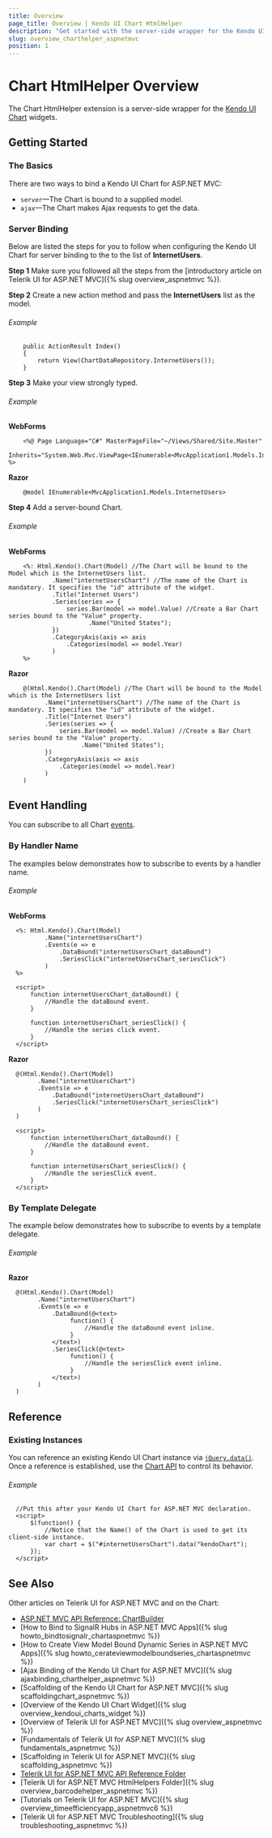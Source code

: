 ```yaml
---
title: Overview
page_title: Overview | Kendo UI Chart HtmlHelper
description: "Get started with the server-side wrapper for the Kendo UI Chart widget for ASP.NET MVC."
slug: overview_charthelper_aspnetmvc
position: 1
---
```


# Chart HtmlHelper Overview

The Chart HtmlHelper extension is a server-side wrapper for the [Kendo UI Chart](https://demos.telerik.com/kendo-ui/area-charts/index) widgets.

## Getting Started

### The Basics

There are two ways to bind a Kendo UI Chart for ASP.NET MVC:

* `server`&mdash;The Chart is bound to a supplied model.
* `ajax`&mdash;The Chart makes Ajax requests to get the data.

### Server Binding

Below are listed the steps for you to follow when configuring the Kendo UI Chart for server binding to the to the list of **InternetUsers**.

**Step 1** Make sure you followed all the steps from the [introductory article on Telerik UI for ASP.NET MVC]({% slug overview_aspnetmvc %}).

**Step 2** Create a new action method and pass the **InternetUsers** list as the model.

###### Example

        public ActionResult Index()
        {
            return View(ChartDataRepository.InternetUsers());
        }

**Step 3** Make your view strongly typed.

###### Example

**WebForms**

        <%@ Page Language="C#" MasterPageFile="~/Views/Shared/Site.Master"
           Inherits="System.Web.Mvc.ViewPage<IEnumerable<MvcApplication1.Models.InternetUsers>>" %>

**Razor**

        @model IEnumerable<MvcApplication1.Models.InternetUsers>

**Step 4** Add a server-bound Chart.

###### Example

**WebForms**

        <%: Html.Kendo().Chart(Model) //The Chart will be bound to the Model which is the InternetUsers list.
                .Name("internetUsersChart") //The name of the Chart is mandatory. It specifies the "id" attribute of the widget.
                .Title("Internet Users")
                .Series(series => {
                    series.Bar(model => model.Value) //Create a Bar Chart series bound to the "Value" property.
                          .Name("United States");
                })
                .CategoryAxis(axis => axis
                    .Categories(model => model.Year)
                )
        %>

**Razor**

        @(Html.Kendo().Chart(Model) //The Chart will be bound to the Model which is the InternetUsers list
              .Name("internetUsersChart") //The name of the Chart is mandatory. It specifies the "id" attribute of the widget.
              .Title("Internet Users")
              .Series(series => {
                  series.Bar(model => model.Value) //Create a Bar Chart series bound to the "Value" property.
                        .Name("United States");
              })
              .CategoryAxis(axis => axis
                  .Categories(model => model.Year)
              )
        )

## Event Handling

You can subscribe to all Chart [events](/api/javascript/dataviz/ui/chart#events).

### By Handler Name

The examples below demonstrates how to subscribe to events by a handler name.

###### Example

**WebForms**

      <%: Html.Kendo().Chart(Model)
              .Name("internetUsersChart")
              .Events(e => e
                  .DataBound("internetUsersChart_dataBound")
                  .SeriesClick("internetUsersChart_seriesClick")
              )
      %>

      <script>
          function internetUsersChart_dataBound() {
              //Handle the dataBound event.
          }

          function internetUsersChart_seriesClick() {
              //Handle the series click event.
          }
      </script>

**Razor**

      @(Html.Kendo().Chart(Model)
            .Name("internetUsersChart")
            .Events(e => e
                .DataBound("internetUsersChart_dataBound")
                .SeriesClick("internetUsersChart_seriesClick")
            )
      )

      <script>
          function internetUsersChart_dataBound() {
              //Handle the dataBound event.
          }

          function internetUsersChart_seriesClick() {
              //Handle the seriesClick event.
          }
      </script>

### By Template Delegate

The example below demonstrates how to subscribe to events by a template delegate.

###### Example

**Razor**

      @(Html.Kendo().Chart(Model)
            .Name("internetUsersChart")
            .Events(e => e
                .DataBound(@<text>
                     function() {
                         //Handle the dataBound event inline.
                     }
                </text>)
                .SeriesClick(@<text>
                     function() {
                         //Handle the seriesClick event inline.
                     }
                </text>)
            )
      )

## Reference

### Existing Instances

You can reference an existing Kendo UI Chart instance via [`jQuery.data()`](http://api.jquery.com/jQuery.data/). Once a reference is established, use the [Chart API](/api/javascript/dataviz/ui/chart#methods) to control its behavior.

###### Example

      //Put this after your Kendo UI Chart for ASP.NET MVC declaration.
      <script>
          $(function() {
              //Notice that the Name() of the Chart is used to get its client-side instance.
              var chart = $("#internetUsersChart").data("kendoChart");
          });
      </script>

## See Also

Other articles on Telerik UI for ASP.NET MVC and on the Chart:

* [ASP.NET MVC API Reference: ChartBuilder](/api/aspnet-mvc/Kendo.Mvc.UI.Fluent/ChartBuilder)
* [How to Bind to SignalR Hubs in ASP.NET MVC Apps]({% slug howto_bindtosignalr_chartaspnetmvc %})
* [How to Create View Model Bound Dynamic Series in ASP.NET MVC Apps]({% slug howto_cerateviewmodelboundseries_chartaspnetmvc %})
* [Ajax Binding of the Kendo UI Chart for ASP.NET MVC]({% slug ajaxbinding_charthelper_aspnetmvc %})
* [Scaffolding of the Kendo UI Chart for ASP.NET MVC]({% slug scaffoldingchart_aspnetmvc %})
* [Overview of the Kendo UI Chart Widget]({% slug overview_kendoui_charts_widget %})
* [Overview of Telerik UI for ASP.NET MVC]({% slug overview_aspnetmvc %})
* [Fundamentals of Telerik UI for ASP.NET MVC]({% slug fundamentals_aspnetmvc %})
* [Scaffolding in Telerik UI for ASP.NET MVC]({% slug scaffolding_aspnetmvc %})
* [Telerik UI for ASP.NET MVC API Reference Folder](/api/aspnet-mvc/Kendo.Mvc/AggregateFunction)
* [Telerik UI for ASP.NET MVC HtmlHelpers Folder]({% slug overview_barcodehelper_aspnetmvc %})
* [Tutorials on Telerik UI for ASP.NET MVC]({% slug overview_timeefficiencyapp_aspnetmvc6 %})
* [Telerik UI for ASP.NET MVC Troubleshooting]({% slug troubleshooting_aspnetmvc %})
